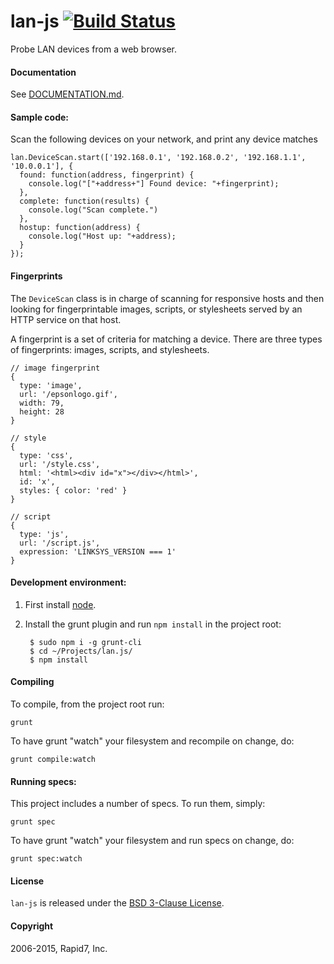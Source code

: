 lan-js [![Build Status](https://travis-ci.org/jvennix-r7/lan-js.svg?branch=master)](https://travis-ci.org/jvennix-r7/lan-js)
===

Probe LAN devices from a web browser.

#### Documentation

See [DOCUMENTATION.md](./DOCUMENTATION.md).

#### Sample code:

Scan the following devices on your network, and print any device matches

    lan.DeviceScan.start(['192.168.0.1', '192.168.0.2', '192.168.1.1', '10.0.0.1'], {
      found: function(address, fingerprint) {
        console.log("["+address+"] Found device: "+fingerprint);
      },
      complete: function(results) {
        console.log("Scan complete.")
      },
      hostup: function(address) {
        console.log("Host up: "+address);
      }
    });

#### Fingerprints

The `DeviceScan` class is in charge of scanning for responsive hosts and then looking for fingerprintable images, scripts, or stylesheets served by an HTTP service on that host.

A fingerprint is a set of criteria for matching a device. There are three types of fingerprints: images, scripts, and stylesheets.

    // image fingerprint
    {
      type: 'image',
      url: '/epsonlogo.gif',
      width: 79,
      height: 28
    }

    // style
    {
      type: 'css',
      url: '/style.css',
      html: '<html><div id="x"></div></html>',
      id: 'x',
      styles: { color: 'red' }
    }

    // script
    {
      type: 'js',
      url: '/script.js',
      expression: 'LINKSYS_VERSION === 1'
    }

#### Development environment:

1. First install [node](http://nodejs.org/).
2. Install the grunt plugin and run `npm install` in the project root:

        $ sudo npm i -g grunt-cli
        $ cd ~/Projects/lan.js/
        $ npm install

#### Compiling

To compile, from the project root run:

    grunt

To have grunt "watch" your filesystem and recompile on change, do:

    grunt compile:watch

#### Running specs:

This project includes a number of specs. To run them, simply:

    grunt spec

To have grunt "watch" your filesystem and run specs on change, do:

    grunt spec:watch

#### License

`lan-js` is released under the [BSD 3-Clause License](http://opensource.org/licenses/BSD-3-Clause).

#### Copyright

2006-2015, Rapid7, Inc.
